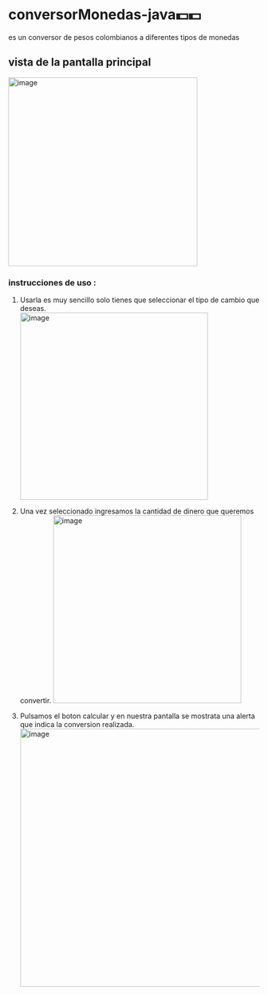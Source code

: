 # conversorMonedas-java💵💵
es un conversor de pesos colombianos a diferentes tipos de monedas

## vista de la pantalla principal


<img width="379" alt="image" src="https://github.com/alexa4497/conversorMonedas-java/assets/125608954/dd80b8e9-79ad-4c94-8aa6-46e4a065f01a">


### instrucciones de uso :

1. Usarla es muy sencillo solo tienes que seleccionar el tipo de cambio que deseas.
   <br>
   <img width="376" alt="image" src="https://github.com/alexa4497/conversorMonedas-java/assets/125608954/5294ca90-eec6-414c-8a8f-cfd19b0fddb8">

3. Una vez seleccionado ingresamos la cantidad de dinero que queremos convertir.
   <img width="377" alt="image" src="https://github.com/alexa4497/conversorMonedas-java/assets/125608954/cec0be7f-97f5-4d71-ac00-3480dfe74cd2">

4. Pulsamos el boton calcular y en nuestra pantalla se mostrata una alerta que indica la conversion realizada.
   <img width="518" alt="image" src="https://github.com/alexa4497/conversorMonedas-java/assets/125608954/c34226e5-57af-46f7-919b-978a65f98a25">


   



